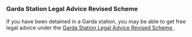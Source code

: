 ###  **Garda Station Legal Advice Revised Scheme**

If you have been detained in a Garda station, you may be able to get free
legal advice under the [ Garda Station Legal Advice Revised Scheme
](/en/justice/legal-aid-and-advice/garda-station-legal-advice-scheme/) .
